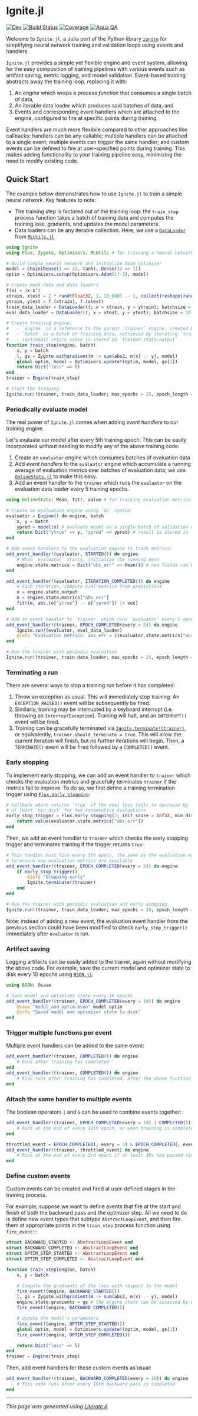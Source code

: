 # Ignite.jl

[![Dev](https://img.shields.io/badge/docs-dev-blue.svg)](https://jondeuce.github.io/Ignite.jl/dev/)
[![Build Status](https://github.com/jondeuce/Ignite.jl/actions/workflows/CI.yml/badge.svg?branch=master)](https://github.com/jondeuce/Ignite.jl/actions/workflows/CI.yml?query=branch%3Amaster)
[![Coverage](https://codecov.io/gh/jondeuce/Ignite.jl/branch/master/graph/badge.svg)](https://codecov.io/gh/jondeuce/Ignite.jl)
[![Aqua QA](https://raw.githubusercontent.com/JuliaTesting/Aqua.jl/master/badge.svg)](https://github.com/JuliaTesting/Aqua.jl)

Welcome to `Ignite.jl`, a Julia port of the Python library [`ignite`](https://github.com/pytorch/ignite) for simplifying neural network training and validation loops using events and handlers.

`Ignite.jl` provides a simple yet flexible engine and event system, allowing for the easy composition of training pipelines with various events such as artifact saving, metric logging, and model validation. Event-based training abstracts away the training loop, replacing it with:
1. An *engine* which wraps a *process function* that consumes a single batch of data,
2. An iterable data loader which produces said batches of data, and
3. Events and corresponding event handlers which are attached to the engine, configured to fire at specific points during training.

Event handlers are much more flexibile compared to other approaches like callbacks: handlers can be any callable; multiple handlers can be attached to a single event; multiple events can trigger the same handler; and custom events can be defined to fire at user-specified points during training. This makes adding functionality to your training pipeline easy, minimizing the need to modify existing code.

## Quick Start

The example below demonstrates how to use `Ignite.jl` to train a simple neural network. Key features to note:
* The training step is factored out of the training loop: the `train_step` process function takes a batch of training data and computes the training loss, gradients, and updates the model parameters.
* Data loaders can be any iterable collection. Here, we use a [`DataLoader`](https://juliaml.github.io/MLUtils.jl/stable/api/#MLUtils.DataLoader) from [`MLUtils.jl`](https://github.com/JuliaML/MLUtils.jl)

````julia
using Ignite
using Flux, Zygote, Optimisers, MLUtils # for training a neural network

# Build simple neural network and initialize Adam optimizer
model = Chain(Dense(1 => 32, tanh), Dense(32 => 1))
optim = Optimisers.setup(Optimisers.Adam(1f-3), model)

# Create mock data and data loaders
f(x) = 2x-x^3
xtrain, xtest = 2 * rand(Float32, 1, 10_000) .- 1, collect(reshape(range(-1f0, 1f0, length = 100), 1, :))
ytrain, ytest = f.(xtrain), f.(xtest)
train_data_loader = DataLoader((; x = xtrain, y = ytrain); batchsize = 64, shuffle = true, partial = false)
eval_data_loader = DataLoader((; x = xtest, y = ytest); batchsize = 10, shuffle = false)

# Create training engine:
#   - `engine` is a reference to the parent `trainer` engine, created below
#   - `batch` is a batch of training data, retrieved by iterating `train_data_loader`
#   - (optional) return value is stored in `trainer.state.output`
function train_step(engine, batch)
    x, y = batch
    l, gs = Zygote.withgradient(m -> sum(abs2, m(x) .- y), model)
    global optim, model = Optimisers.update!(optim, model, gs[1])
    return Dict("loss" => l)
end
trainer = Engine(train_step)

# Start the training
Ignite.run!(trainer, train_data_loader; max_epochs = 25, epoch_length = 100)
````

### Periodically evaluate model

The real power of `Ignite.jl` comes when adding *event handlers* to our training engine.

Let's evaluate our model after every 5th training epoch. This can be easily incorporated without needing to modify any of the above training code:
1. Create an `evaluator` engine which consumes batches of evaluation data
2. Add *event handlers* to the `evaluator` engine which accumulate a running average of evaluation metrics over batches of evaluation data; we use [`OnlineStats.jl`](https://github.com/joshday/OnlineStats.jl) to make this easy.
3. Add an event handler to the `trainer` which runs the `evaluator` on the evaluation data loader every 5 training epochs.

````julia
using OnlineStats: Mean, fit!, value # for tracking evaluation metrics

# Create an evaluation engine using `do` syntax:
evaluator = Engine() do engine, batch
    x, y = batch
    ypred = model(x) # evaluate model on a single batch of validation data
    return Dict("ytrue" => y, "ypred" => ypred) # result is stored in `evaluator.state.output`
end

# Add event handlers to the evaluation engine to track metrics:
add_event_handler!(evaluator, STARTED()) do engine
    # When `evaluator` starts, initialize the running mean
    engine.state.metrics = Dict("abs_err" => Mean()) # new fields can be added to `engine.state` dynamically
end

add_event_handler!(evaluator, ITERATION_COMPLETED()) do engine
    # Each iteration, compute eval metrics from predictions
    o = engine.state.output
    m = engine.state.metrics["abs_err"]
    fit!(m, abs.(o["ytrue"] .- o["ypred"]) |> vec)
end

# Add an event handler to `trainer` which runs `evaluator` every 5 epochs:
add_event_handler!(trainer, EPOCH_COMPLETED(every = 5)) do engine
    Ignite.run!(evaluator, eval_data_loader)
    @info "Evaluation metrics: abs_err = $(evaluator.state.metrics["abs_err"])"
end

# Run the trainer with periodic evaluation
Ignite.run!(trainer, train_data_loader; max_epochs = 25, epoch_length = 100)
````

### Terminating a run

There are several ways to stop a training run before it has completed:
1. Throw an exception as usual. This will immediately stop training. An `EXCEPTION_RAISED()` event will be subsequently be fired.
2. Similarly, training may be interrupted by a keyboard interrupt (i.e. throwing an `InterruptException`). Training will halt, and an `INTERRUPT()` event will be fired.
3. Training can be gracefully terminated via [`Ignite.terminate!(trainer)`](https://jondeuce.github.io/Ignite.jl/dev/#Ignite.terminate!-Tuple{Engine}), or equivalently, `trainer.should_terminate = true`. This will allow the current iteration will finish, but no further iterations will begin. Then, a `TERMINATE()` event will be fired followed by a `COMPLETED()` event.

### Early stopping

To implement early stopping, we can add an event handler to `trainer` which checks the evaluation metrics and gracefully terminates `trainer` if the metrics fail to improve. To do so, we first define a training termination trigger using [`Flux.early_stopping`](http://fluxml.ai/Flux.jl/stable/training/callbacks/#Flux.early_stopping):

````julia
# Callback which returns `true` if the eval loss fails to decrease by
# at least `min_dist` for two consecutive evaluations
early_stop_trigger = Flux.early_stopping(2; init_score = Inf32, min_dist = 5f-3) do
    return value(evaluator.state.metrics["abs_err"])
end
````

Then, we add an event handler to `trainer` which checks the early stopping trigger and terminates training if the trigger returns `true`:

````julia
# This handler must fire every 5th epoch, the same as the evaluation event handler,
# to ensure new evaluation metrics are available
add_event_handler!(trainer, EPOCH_COMPLETED(every = 5)) do engine
    if early_stop_trigger()
        @info "Stopping early"
        Ignite.terminate!(trainer)
    end
end

# Run the trainer with periodic evaluation and early stopping
Ignite.run!(trainer, train_data_loader; max_epochs = 25, epoch_length = 100)
````

Note: instead of adding a new event, the evaluation event handler from the previous section could have been modified to check `early_stop_trigger()` immediately after `evaluator` is run.

### Artifact saving

Logging artifacts can be easily added to the trainer, again without modifying the above code. For example, save the current model and optimizer state to disk every 10 epochs using [`BSON.jl`](https://github.com/JuliaIO/BSON.jl):

````julia
using BSON: @save

# Save model and optimizer state every 10 epochs
add_event_handler!(trainer, EPOCH_COMPLETED(every = 10)) do engine
    @save "model_and_optim.bson" model optim
    @info "Saved model and optimizer state to disk"
end
````

### Trigger multiple functions per event

Multiple event handlers can be added to the same event:

````julia
add_event_handler!(trainer, COMPLETED()) do engine
    # Runs after training has completed
end
add_event_handler!(trainer, COMPLETED()) do engine
    # Also runs after training has completed, after the above function runs
end
````

### Attach the same handler to multiple events

The boolean operators `|` and `&` can be used to combine events together:

````julia
add_event_handler!(trainer, EPOCH_COMPLETED(every = 10) | COMPLETED()) do engine
    # Runs at the end of every 10th epoch, or when training is completed
end

throttled_event = EPOCH_COMPLETED(; every = 3) & EPOCH_COMPLETED(; event_filter = throttle_filter(30.0))
add_event_handler!(trainer, throttled_event) do engine
    # Runs at the end of every 3rd epoch if at least 30s has passed since the last firing
end
````

### Define custom events

Custom events can be created and fired at user-defined stages in the training process.

For example, suppose we want to define events that fire at the start and finish of both the backward pass and the optimizer step. All we need to do is define new event types that subtype `AbstractLoopEvent`, and then fire them at appropriate points in the `train_step` process function using `fire_event!`:

````julia
struct BACKWARD_STARTED <: AbstractLoopEvent end
struct BACKWARD_COMPLETED <: AbstractLoopEvent end
struct OPTIM_STEP_STARTED <: AbstractLoopEvent end
struct OPTIM_STEP_COMPLETED <: AbstractLoopEvent end

function train_step(engine, batch)
    x, y = batch

    # Compute the gradients of the loss with respect to the model
    fire_event!(engine, BACKWARD_STARTED())
    l, gs = Zygote.withgradient(m -> sum(abs2, m(x) .- y), model)
    engine.state.gradients = gs # the engine state can be accessed by event handlers
    fire_event!(engine, BACKWARD_COMPLETED())

    # Update the model's parameters
    fire_event!(engine, OPTIM_STEP_STARTED())
    global optim, model = Optimisers.update!(optim, model, gs[1])
    fire_event!(engine, OPTIM_STEP_COMPLETED())

    return Dict("loss" => l)
end
trainer = Engine(train_step)
````

Then, add event handlers for these custom events as usual:

````julia
add_event_handler!(trainer, BACKWARD_COMPLETED(every = 10)) do engine
    # This code runs after every 10th backward pass is completed
end
````

---

*This page was generated using [Literate.jl](https://github.com/fredrikekre/Literate.jl).*

